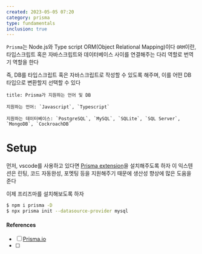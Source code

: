 ```yaml
---
created: 2023-05-05 07:20
category: prisma
type: fundamentals
inclusion: true
---
```


`Prisma`는 Node.js와 Type script ORM(Object Relational Mapping)이다
`ORM`이란, 타입스크립트 혹은 자바스크립트와 데이터베이스 사이를 연결해주는 다리 역할로 번역기 역할을 한다

즉, DB를 타입스크립트 혹은 자바스크립트로 작성할 수 있도록 해주며, 이를 어떤 DB 타입으로 변환할지 선택할 수 있다

```ad-info
title: Prisma가 지원하는 언어 및 DB

지원하는 언어: `Javascript`, `Typescript`

지원하는 데이터베이스: `PostgreSQL`, `MySQL`, `SQLite`, `SQL Server`, `MongoDB`, `CockroachDB`
```

# Setup
먼저, vscode를 사용하고 있다면 [Prisma extension](https://marketplace.visualstudio.com/items?itemName=Prisma.prisma)을 설치해주도록 하자
이 익스텐션은 린팅, 코드 자동완성, 포멧팅 등을 지원해주기 때문에 생산성 향상에 많은 도움을 준다

이제 프리즈마를 설치해보도록 하자

```bash
$ npm i prisma -D
$ npx prisma init --datasource-provider mysql
```






#### References
- [ ] [Prisma.io](https://www.prisma.io/)
- [ ] 